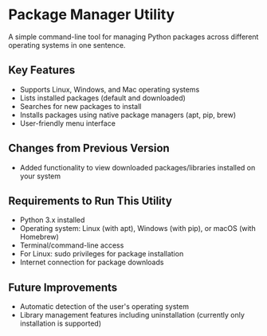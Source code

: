  # Package Manager Utility
 A simple command-line tool for managing Python packages across different operating systems in one sentence.
 ## Key Features
 - Supports Linux, Windows, and Mac operating systems
 - Lists installed packages (default and downloaded)
 - Searches for new packages to install
 - Installs packages using native package managers (apt, pip, brew)
 - User-friendly menu interface
 ## Changes from Previous Version
 - Added functionality to view downloaded packages/libraries installed on your system
 ## Requirements to Run This Utility
 - Python 3.x installed
 - Operating system: Linux (with apt), Windows (with pip), or macOS (with Homebrew)
 - Terminal/command-line access
 - For Linux: sudo privileges for package installation
 - Internet connection for package downloads
 ## Future Improvements
 - Automatic detection of the user's operating system
 - Library management features including uninstallation (currently only installation is supported)
